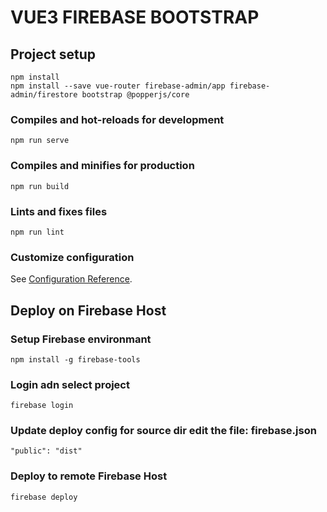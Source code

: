 # VUE3 FIREBASE BOOTSTRAP

## Project setup
```
npm install
npm install --save vue-router firebase-admin/app firebase-admin/firestore bootstrap @popperjs/core
```

### Compiles and hot-reloads for development
```
npm run serve
```

### Compiles and minifies for production
```
npm run build
```

### Lints and fixes files
```
npm run lint
```

### Customize configuration
See [Configuration Reference](https://cli.vuejs.org/config/).


## Deploy on Firebase Host

### Setup Firebase environmant
```
npm install -g firebase-tools
```
### Login adn select project
```
firebase login
```
### Update deploy config for source dir edit the file: firebase.json
```
"public": "dist"
```
### Deploy to remote Firebase Host
```
firebase deploy
```